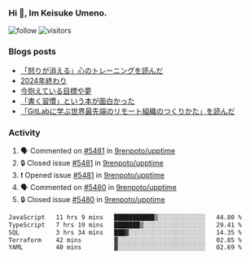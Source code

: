 ### Hi 👋, Im Keisuke Umeno.

<!--
**9renpoto/9renpoto** is a ✨ _special_ ✨ repository because its `README.md` (this file) appears on your GitHub profile.

Here are some ideas to get you started:

- 🔭 I’m currently working on ...
- 🌱 I’m currently learning ...
- 👯 I’m looking to collaborate on ...
- 🤔 I’m looking for help with ...
- 💬 Ask me about ...
- 📫 How to reach me: ...
- 😄 Pronouns: ...
- ⚡ Fun fact: ...
-->

![follow](https://img.shields.io/github/followers/9renpoto?label=Follow&style=social)
![visitors](https://komarev.com/ghpvc/?username=9renpoto&label=Profile%20views&color=0e75b6&style=flat)

### Blogs posts

<!-- BLOG-POST-LIST:START -->
- [「怒りが消える」心のトレーニングを読んだ](https://9renpoto.win/entry/2025/02/01/anger-management)
- [2024年終わり](https://9renpoto.win/entry/2024/12/31/2024-end)
- [今抱えている目標や夢](https://9renpoto.win/entry/2024/12/02/objective)
- [「書く習慣」という本が面白かった](https://9renpoto.win/entry/2024/11/11/leave_a_feeling_sad)
- [「GitLabに学ぶ世界最先端のリモート組織のつくりかた」を読んだ](https://9renpoto.win/entry/2024/09/10/remote_organization)
<!-- BLOG-POST-LIST:END -->

### Activity

<!--START_SECTION:activity-->
1. 🗣 Commented on [#5481](https://github.com/9renpoto/upptime/issues/5481#issuecomment-2666239384) in [9renpoto/upptime](https://github.com/9renpoto/upptime)
2. 🔒 Closed issue [#5481](https://github.com/9renpoto/upptime/issues/5481) in [9renpoto/upptime](https://github.com/9renpoto/upptime)
3. ❗ Opened issue [#5481](https://github.com/9renpoto/upptime/issues/5481) in [9renpoto/upptime](https://github.com/9renpoto/upptime)
4. 🗣 Commented on [#5480](https://github.com/9renpoto/upptime/issues/5480#issuecomment-2665133150) in [9renpoto/upptime](https://github.com/9renpoto/upptime)
5. 🔒 Closed issue [#5480](https://github.com/9renpoto/upptime/issues/5480) in [9renpoto/upptime](https://github.com/9renpoto/upptime)
<!--END_SECTION:activity-->

<!--START_SECTION:waka-->

```txt
JavaScript   11 hrs 9 mins   ███████████▒░░░░░░░░░░░░░   44.80 %
TypeScript   7 hrs 19 mins   ███████▒░░░░░░░░░░░░░░░░░   29.41 %
SQL          3 hrs 34 mins   ███▓░░░░░░░░░░░░░░░░░░░░░   14.35 %
Terraform    42 mins         ▓░░░░░░░░░░░░░░░░░░░░░░░░   02.85 %
YAML         40 mins         ▓░░░░░░░░░░░░░░░░░░░░░░░░   02.69 %
```

<!--END_SECTION:waka-->
